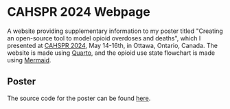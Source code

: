 # CAHSPR 2024 Webpage

A website providing supplementary information to my poster titled "Creating an open-source tool to model opioid overdoses and deaths", which I presented at [CAHSPR 2024](https://cahspr.ca/events/cahspr-2024/), May 14-16th, in Ottawa, Ontario, Canada. The website is made using [Quarto](https://quarto.org/), and the opioid use state flowchart is made using [Mermaid](https://mermaid.js.org/).

## Poster

The source code for the poster can be found [here](https://github.com/nbolohan/CAHSPR_2024_Poster).
